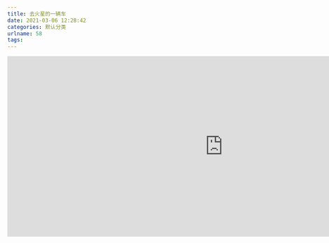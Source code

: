 ```yaml
---
title: 去火星的一辆车
date: 2021-03-06 12:28:42
categories: 默认分类
urlname: 58
tags:
---
```

<!--markdown--><iframe width="980" height="410" src="https://mars.nasa.gov/layout/embed/send-your-name/future/certificate/?cn=929982571241" frameborder="0"></iframe>